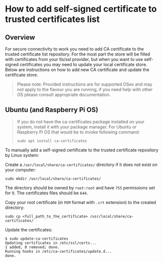 # How to add self-signed certificate to trusted certificates list

## Overview

For secure connectivity to work you need to add CA certificate to the trusted certificate list repository.
For the most part the store will be filled with certificates from your tls/ssl provider, but when you want to use self-signed certificates you may need to update your local certificate store.
Below are instructions on how to add new CA certificate and update the certificate store.

> Please note: Provided instructions are for supported OSes and may not apply to the flavour you are running, if you need help with other OS please consult appropriate documentation.

## Ubuntu (and Raspberry Pi OS)

> If you do not have the ca-certificates package installed on your system, install it with your package manager. For Ubuntu or Raspberry Pi OS that would be to invoke following command:
>
> ```shell
> sudo apt install ca-certificates
> ```

To manually add a self-signed certificate to the trusted certificate repository by Linux system:

Create a `/usr/local/share/ca-certificates/` directory if it does not exist on your computer:

```shell
sudo mkdir /usr/local/share/ca-certificates/
```

The directory should be owned by `root:root` and have `755` permissions set for it. The certificates files should be `644`.

Copy your root certificate (in `PEM` format with `.crt` extension) to the created directory:

```shell
sudo cp <full_path_to_the_certificate> /usr/local/share/ca-certificates/
```

Update the certificates:

```shell
$ sudo update-ca-certificates
Updating certificates in /etc/ssl/certs...
1 added, 0 removed; done.
Running hooks in /etc/ca-certificates/update.d...
done.
```
